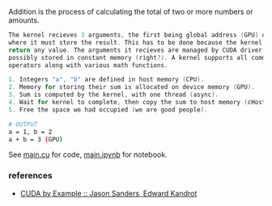 Addition is the process of calculating the total of two or more
numbers or amounts.

```c
The kernel recieves 3 arguments, the first being global address (GPU) of
where it must store the result. This has to be done because the kernel cant
return any value. The arguments it recieves are managed by CUDA driver and
possibly stored in constant memory (right?). A kernel supports all common
operators along with various math functions.
```

```c
1. Integers "a", "b" are defined in host memory (CPU).
2. Memory for storing their sum is allocated on device memory (GPU).
3. Sum is computed by the kernel, with one thread (async).
4. Wait for kernel to complete, then copy the sum to host memory (cHost).
5. Free the space we had occupied (we are good people).
```

```bash
# OUTPUT
a = 1, b = 2
a + b = 3 (GPU)
```

See [main.cu] for code, [main.ipynb] for notebook.

[main.cu]: main.cu
[main.ipynb]: https://colab.research.google.com/drive/1kXU6McTQy6oXSt4pplir0x7o8o4HrP0q?usp=sharing


### references

- [CUDA by Example :: Jason Sanders, Edward Kandrot](http://www.mat.unimi.it/users/sansotte/cuda/CUDA_by_Example.pdf)
